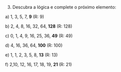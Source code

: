 3. Descubra a lógica e complete o próximo elemento:

a) 1, 3, 5, 7, **9** (R: 9)

b) 2, 4, 8, 16, 32, 64, **128** (R: 128)

c) 0, 1, 4, 9, 16, 25, 36, **49** (R: 49)

d) 4, 16, 36, 64, **100** (R: 100)

e) 1, 1, 2, 3, 5, 8, **13** (R: 13)

f) 2,10, 12, 16, 17, 18, 19, **21** (R: 21)
